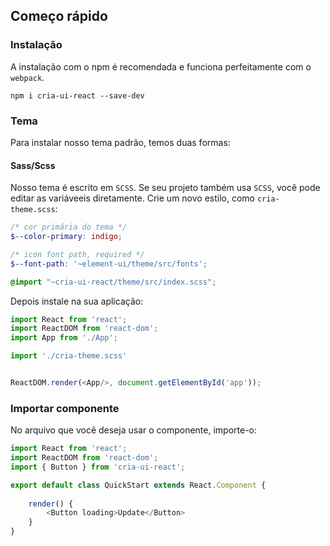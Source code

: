 ## Começo rápido

### Instalação

A instalação com o npm é recomendada e funciona perfeitamente com o `webpack`.

```shell
npm i cria-ui-react --save-dev
```

### Tema

Para instalar nosso tema padrão, temos duas formas:

#### Sass/Scss

Nosso tema é escrito em `SCSS`. Se seu projeto também usa `SCSS`, você pode editar as variáveeis diretamente.
Crie um novo estilo, como `cria-theme.scss`:
```scss
/* cor primária do tema */
$--color-primary: indigo;

/* icon font path, required */
$--font-path: '~element-ui/theme/src/fonts';

@import "~cria-ui-react/theme/src/index.scss";
```

Depois instale na sua aplicação:

```js
import React from 'react';
import ReactDOM from 'react-dom';
import App from './App';

import './cria-theme.scss'


ReactDOM.render(<App/>, document.getElementById('app'));

```

### Importar componente

No arquivo que você deseja usar o componente, importe-o:

```js
import React from 'react';
import ReactDOM from 'react-dom';
import { Button } from 'cria-ui-react';

export default class QuickStart extends React.Component {
    
    render() {
        <Button loading>Update</Button>
    }
}

```
